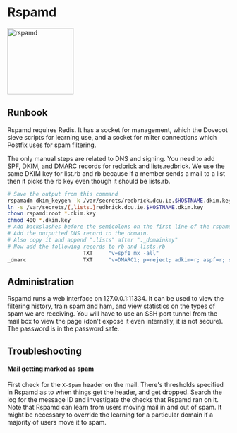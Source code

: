 # Rspamd

<img src="https://avatars2.githubusercontent.com/u/21975367?s=400&v=4" alt="rspamd" width="150" />

## Runbook

Rspamd requires Redis. It has a socket for management, which the
Dovecot sieve scripts for learning use, and a socket for milter
connections which Postfix uses for spam filtering.

The only manual steps are related to DNS and signing. You need to
add SPF, DKIM, and DMARC records for redbrick and lists.redbrick.
We use the same DKIM key for list.rb and rb because if a member sends
a mail to a list then it picks the rb key even though it should be
lists.rb.

```bash
# Save the output from this command
rspamadm dkim_keygen -k /var/secrets/redbrick.dcu.ie.$HOSTNAME.dkim.key -b 2048 -s $HOSTNAME -d redbrick.dcu.ie
ln -s /var/secrets/{,lists.}redbrick.dcu.ie.$HOSTNAME.dkim.key
chown rspamd:root *.dkim.key
chmod 400 *.dkim.key
# Add backslashes before the semicolons on the first line of the rspamd output
# Add the outputted DNS record to the domain.
# Also copy it and append ".lists" after "._domainkey"
# Now add the following records to rb and lists.rb
                        TXT     "v=spf1 mx -all"
_dmarc                  TXT     "v=DMARC1; p=reject; adkim=r; aspf=r; sp=reject"
```

## Administration

Rspamd runs a web interface on 127.0.0.1:11334. It can be used to
view the filtering history, train spam and ham, and view statistics
on the types of spam we are receiving. You will have to use an SSH
port tunnel from the mail box to view the page (don't expose it even
internally, it is not secure). The password is in the password safe.

## Troubleshooting

#### Mail getting marked as spam

First check for the `X-Spam` header on the mail. There's thresholds
specified in Rspamd as to when things get the header, and get dropped.
Search the log for the message ID and investigate the checks that Rspamd
ran on it. Note that Rspamd can learn from users moving mail in and out
of spam. It might be necessary to override the learning for a particular
domain if a majority of users move it to spam.
